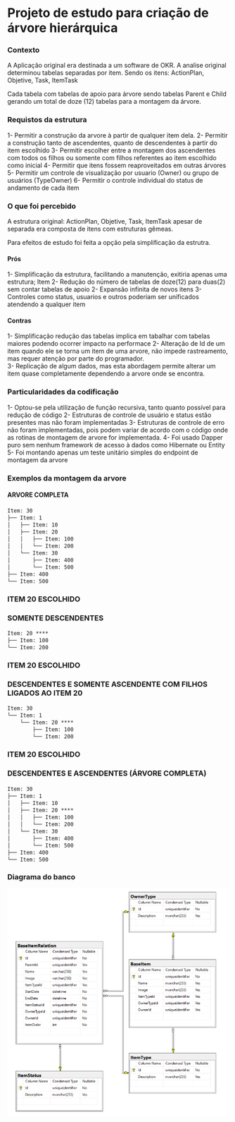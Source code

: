 # Projeto de estudo para criação de árvore hierárquica


### Contexto

A Aplicação original era destinada a um software de OKR.
A analise original determinou tabelas separadas por item. 
Sendo os itens: ActionPlan, Objetive, Task, ItemTask

Cada tabela com tabelas de apoio para árvore sendo tabelas Parent e Child
gerando um total de  doze (12) tabelas para a montagem da árvore.

### Requistos da estrutura
1- Permitir a construção da arvore à partir de qualquer item dela.
2- Permitir a construção tanto de ascendentes, quanto de descendentes à partir do item escolhido
3- Permitir escolher entre a montagem dos ascendentes com todos os filhos
   ou somente com filhos referentes ao item escolhido como inicial
4- Permitir que itens fossem reaproveitados em outras árvores
5- Permitir  um controle de visualização por usuario (Owner) ou grupo de usuários (TypeOwner)
6- Permitir o controle individual do status de andamento de cada item

### O que foi percebido

A estrutura original: ActionPlan, Objetive, Task, ItemTask apesar de separada era composta
de itens com estruturas gêmeas.

Para efeitos de estudo foi feita a opção pela simplificação da estrutra.

#### Prós

1- Simplificação da estrutura, facilitando a manutenção, exitiria apenas uma estrutura; Item
2- Redução do número de tabelas de doze(12) para duas(2) sem contar tabelas de apoio
2- Expansão infinita de novos itens
3- Controles como status, usuarios e outros poderiam ser unificados atendendo a qualquer item

#### Contras

1- Simplificação redução das tabelas implica em tabalhar com tabelas maiores podendo ocorrer impacto
   na performace
2- Alteração de Id de um item quando ele se torna um item de uma arvore, não impede rastreamento, mas
   requer atenção por parte do programador.   
3- Replicação de algum dados, mas esta abordagem permite alterar um item quase completamente 
   dependendo a arvore onde se encontra.

### Particularidades da codificação

1- Optou-se pela utilização de função recursiva, tanto quanto possível para redução de código
2- Estruturas de controle de usuário e status estão presentes mas não foram implementadas
3- Estruturas de controle de erro não foram implementadas, pois podem variar de acordo com o código onde
   as rotinas de montagem de arvore for implementada.
4- Foi usado Dapper puro sem nenhum framework de acesso à dados como Hibernate ou Entity
5- Foi montando apenas um teste unitário simples do endpoint de montagem da arvore


### Exemplos da montagem da arvore

#### ARVORE COMPLETA
```
Item: 30
├── Item: 1
│   ├── Item: 10
│   ├── Item: 20
│   │   ├── Item: 100
│   │   └── Item: 200
│   └── Item: 30
│       ├── Item: 400
│       └── Item: 500
├── Item: 400
└── Item: 500
```
### ITEM 20 ESCOLHIDO 
### SOMENTE DESCENDENTES
```
Item: 20 ****
├── Item: 100
└── Item: 200
```

### ITEM 20 ESCOLHIDO 
### DESCENDENTES E SOMENTE ASCENDENTE COM FILHOS LIGADOS AO ITEM 20
```
Item: 30
└── Item: 1
    └── Item: 20 ****
        ├── Item: 100
        └── Item: 200
```

### ITEM 20 ESCOLHIDO 
### DESCENDENTES E ASCENDENTES (ÁRVORE COMPLETA)
```
Item: 30
├── Item: 1
│   ├── Item: 10
│   ├── Item: 20 ****
│   │   ├── Item: 100
│   │   └── Item: 200
│   └── Item: 30
│       ├── Item: 400
│       └── Item: 500
├── Item: 400
└── Item: 500
```

### Diagrama do banco 
![Diagrama](Diagrama.png)









